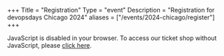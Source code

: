 +++
Title = "Registration"
Type = "event"
Description = "Registration for devopsdays Chicago 2024"
aliases = ["/events/2024-chicago/register"]
+++
<link rel="stylesheet" type="text/css" href="https://chicago-tickets.devopsdays.org/2023/widget/v1.css">
<script type="text/javascript" src="https://chicago-tickets.devopsdays.org/widget/v1.en.js" async></script>
<div style="width:100%; text-align:left;">

<pretix-widget event="https://chicago-tickets.devopsdays.org/2023/"></pretix-widget>
<noscript>
   <div class="pretix-widget">
        <div class="pretix-widget-info-message">
            JavaScript is disabled in your browser. To access our ticket shop without JavaScript, please <a target="_blank" rel="noopener" href="https://chicago-tickets.devopsdays.org/2023/">click here</a>.
        </div>
    </div>
</noscript>
</div>

